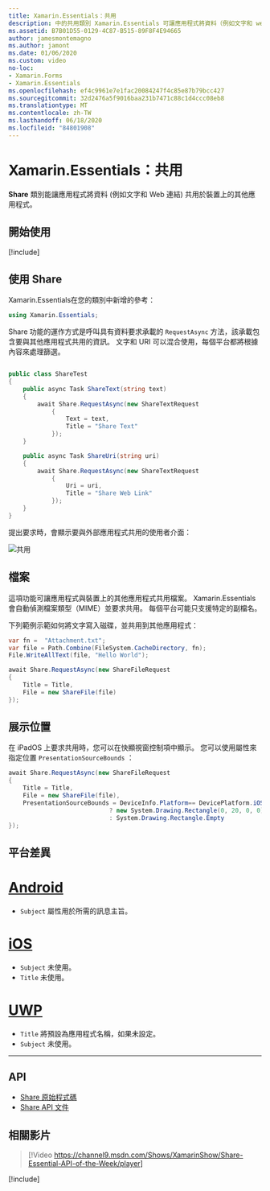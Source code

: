```yaml
---
title: Xamarin.Essentials：共用
description: 中的共用類別 Xamarin.Essentials 可讓應用程式將資料（例如文字和 web 連結）共用至裝置上的其他應用程式。
ms.assetid: B7B01D55-0129-4C87-B515-89F8F4E94665
author: jamesmontemagno
ms.author: jamont
ms.date: 01/06/2020
ms.custom: video
no-loc:
- Xamarin.Forms
- Xamarin.Essentials
ms.openlocfilehash: ef4c9961e7e1fac20084247f4c85e87b79bcc427
ms.sourcegitcommit: 32d2476a5f9016baa231b7471c88c1d4ccc08eb8
ms.translationtype: MT
ms.contentlocale: zh-TW
ms.lasthandoff: 06/18/2020
ms.locfileid: "84801908"
---
```

# <a name="xamarinessentials-share"></a>Xamarin.Essentials：共用

**Share** 類別能讓應用程式將資料 (例如文字和 Web 連結) 共用於裝置上的其他應用程式。

## <a name="get-started"></a>開始使用

[!include[](~/essentials/includes/get-started.md)]

## <a name="using-share"></a>使用 Share

Xamarin.Essentials在您的類別中新增的參考：

```csharp
using Xamarin.Essentials;
```

Share 功能的運作方式是呼叫具有資料要求承載的 `RequestAsync` 方法，該承載包含要與其他應用程式共用的資訊。 文字和 URI 可以混合使用，每個平台都將根據內容來處理篩選。

```csharp

public class ShareTest
{
    public async Task ShareText(string text)
    {
        await Share.RequestAsync(new ShareTextRequest
            {
                Text = text,
                Title = "Share Text"
            });
    }

    public async Task ShareUri(string uri)
    {
        await Share.RequestAsync(new ShareTextRequest
            {
                Uri = uri,
                Title = "Share Web Link"
            });
    }
}
```

提出要求時，會顯示要與外部應用程式共用的使用者介面：

![共用](images/share.png)

## <a name="files"></a>檔案

這項功能可讓應用程式與裝置上的其他應用程式共用檔案。 Xamarin.Essentials會自動偵測檔案類型（MIME）並要求共用。 每個平台可能只支援特定的副檔名。

下列範例示範如何將文字寫入磁碟，並共用到其他應用程式：

```csharp
var fn =  "Attachment.txt";
var file = Path.Combine(FileSystem.CacheDirectory, fn);
File.WriteAllText(file, "Hello World");

await Share.RequestAsync(new ShareFileRequest
{
    Title = Title,
    File = new ShareFile(file)
});
```

## <a name="presentation-location"></a>展示位置

在 iPadOS 上要求共用時，您可以在快顯視窗控制項中顯示。 您可以使用屬性來指定位置 `PresentationSourceBounds` ：

```csharp
await Share.RequestAsync(new ShareFileRequest
{
    Title = Title,
    File = new ShareFile(file),
    PresentationSourceBounds = DeviceInfo.Platform== DevicePlatform.iOS && DeviceInfo.Idiom == DeviceIdiom.Tablet
                            ? new System.Drawing.Rectangle(0, 20, 0, 0)
                            : System.Drawing.Rectangle.Empty
});
```

## <a name="platform-differences"></a>平台差異

# <a name="android"></a>[Android](#tab/android)

- `Subject` 屬性用於所需的訊息主旨。

# <a name="ios"></a>[iOS](#tab/ios)

- `Subject` 未使用。
- `Title` 未使用。

# <a name="uwp"></a>[UWP](#tab/uwp)

- `Title` 將預設為應用程式名稱，如果未設定。
- `Subject` 未使用。

-----

## <a name="api"></a>API

- [Share 原始程式碼](https://github.com/xamarin/Essentials/tree/main/Xamarin.Essentials/Share)
- [Share API 文件](xref:Xamarin.Essentials.Share)

## <a name="related-video"></a>相關影片

> [!Video https://channel9.msdn.com/Shows/XamarinShow/Share-Essential-API-of-the-Week/player]

[!include[](~/essentials/includes/xamarin-show-essentials.md)]
